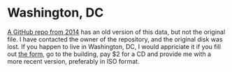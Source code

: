 # Washington, DC

[A GitHub repo from 2014](https://github.com/mattgroh/DC-Voters-Analysis) has an old version of this data, but not the original file.  I have contacted the owner of the repository, and the original disk was lost.  If you happen to live in Washington, DC, I would appriciate it if you fill out [the form](https://www.dcboe.org/Data-Resources-Forms/Request-Data), go to the building, pay $2 for a CD and provide me with a more recent version, preferably in ISO format.